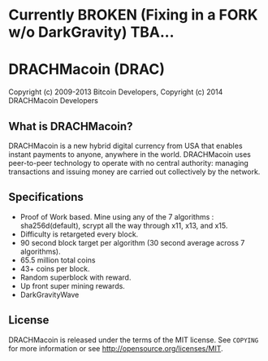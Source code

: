 
Currently BROKEN (Fixing in a FORK w/o DarkGravity) TBA...
==========================================================

DRACHMacoin (DRAC)
===================================

Copyright (c) 2009-2013 Bitcoin Developers,
Copyright (c) 2014 DRACHMacoin Developers

What is DRACHMacoin?
------------------

DRACHMacoin is a new hybrid digital currency from USA that enables instant payments to
anyone, anywhere in the world. DRACHMacoin uses peer-to-peer technology to operate
with no central authority: managing transactions and issuing money are carried
out collectively by the network.


Specifications 
------------------

- Proof of Work based. Mine using any of the 7 algorithms : sha256d(default), scrypt all the way through x11, x13, and x15.
- Difficulty is retargeted every block.
- 90 second block target per algorithm (30 second average across 7 algorithms).
- 65.5 million total coins
- 43+ coins per block. 
- Random superblock with reward.
- Up front super mining rewards.
- DarkGravityWave

License
-------

DRACHMacoin is released under the terms of the MIT license. See `COPYING` for more
information or see http://opensource.org/licenses/MIT.
